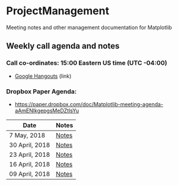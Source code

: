 # ProjectManagement
Meeting notes and other management documentation for Matplotlib

## Weekly call agenda and notes

### Call co-ordinates:  15:00 Eastern US time (UTC -04:00)

  - [Google Hangouts](https://hangouts.google.com/hangouts/_/calendar/NzloazhqaHZsa3M4am44ZHM0cmkxZTZxNGdAZ3JvdXAuY2FsZW5kYXIuZ29vZ2xlLmNvbQ.bb6q6do0fci19u582r7mjv6o2o?authuser=0) (link)

### Dropbox Paper Agenda:

  - https://paper.dropbox.com/doc/Matplotlib-meeting-agenda-aAmENlkgepgsMeDZtlsYu


Date              | Notes          |
----------------- | -------------- |
7 May, 2018    |  [Notes](https://github.com/matplotlib/ProjectManagement/blob/master/meeting_notes/2018_05_07.md) |             
30 April, 2018    |  [Notes](https://github.com/matplotlib/ProjectManagement/blob/master/meeting_notes/2018_04_30.md) |             
23 April, 2018    |  [Notes](https://github.com/matplotlib/ProjectManagement/blob/master/meeting_notes/2018_04_23.md) |             
16 April, 2018    |  [Notes](https://github.com/matplotlib/ProjectManagement/blob/master/meeting_notes/2018_04_16.md) |             
09 April, 2018    |  [Notes](https://github.com/matplotlib/ProjectManagement/blob/master/meeting_notes/2018_04_09.md) |             
